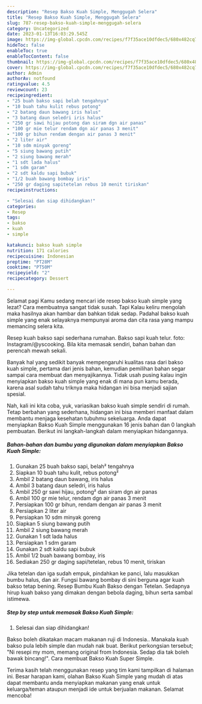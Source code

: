 ```yaml
---
description: "Resep Bakso Kuah Simple, Menggugah Selera"
title: "Resep Bakso Kuah Simple, Menggugah Selera"
slug: 787-resep-bakso-kuah-simple-menggugah-selera
category: Uncategorized
date: 2023-01-13T16:03:29.545Z
image: https://img-global.cpcdn.com/recipes/f7f35ace10dfdec5/680x482cq70/bakso-kuah-simple-foto-resep-utama.jpg
hideToc: false
enableToc: true
enableTocContent: false
thumbnail: https://img-global.cpcdn.com/recipes/f7f35ace10dfdec5/680x482cq70/bakso-kuah-simple-foto-resep-utama.jpg
cover: https://img-global.cpcdn.com/recipes/f7f35ace10dfdec5/680x482cq70/bakso-kuah-simple-foto-resep-utama.jpg
author: Admin
authorAv: notfound
ratingvalue: 4.5
reviewcount: 23
recipeingredient:
- "25 buah bakso sapi belah tengahnya"
- "10 buah tahu kulit rebus potong"
- "2 batang daun bawang iris halus"
- "3 batang daun seledri iris halus"
- "250 gr sawi hijau potong dan siram dgn air panas"
- "100 gr mie telur rendam dgn air panas 3 menit"
- "100 gr bihun rendam dengan air panas 3 menit"
- "2 liter air"
- "10 sdm minyak goreng"
- "5 siung bawang putih"
- "2 siung bawang merah"
- "1 sdt lada halus"
- "1 sdm garam"
- "2 sdt kaldu sapi bubuk"
- "1/2 buah bawang bombay iris"
- "250 gr daging sapitetelan rebus 10 menit tiriskan"
recipeinstructions:

- "Selesai dan siap dihidangkan!"
categories:
- Resep
tags:
- bakso
- kuah
- simple

katakunci: bakso kuah simple 
nutrition: 171 calories
recipecuisine: Indonesian
preptime: "PT28M"
cooktime: "PT50M"
recipeyield: "2"
recipecategory: Dessert

---
```



Selamat pagi Kamu sedang mencari ide resep bakso kuah simple yang lezat? Cara membuatnya sangat tidak susah. Tapi Kalau keliru mengolah maka hasilnya akan hambar dan bahkan tidak sedap. Padahal bakso kuah simple yang enak selayaknya mempunyai aroma dan cita rasa yang mampu memancing selera kita.


Resep kuah bakso sapi sederhana rumahan. Bakso sapi kuah telur. foto: Instagram/@yscooking. Bila kita memasak sendiri, bahan bahan dan perencah mewah sekali.

Banyak hal yang sedikit banyak mempengaruhi kualitas rasa dari bakso kuah simple, pertama dari jenis bahan, kemudian pemilihan bahan segar sampai cara membuat dan menyajikannya. Tidak usah pusing kalau ingin menyiapkan bakso kuah simple yang enak di mana pun kamu berada, karena asal sudah tahu triknya maka hidangan ini bisa menjadi sajian spesial.


Nah, kali ini kita coba, yuk, variasikan bakso kuah simple sendiri di rumah. Tetap berbahan yang sederhana, hidangan ini bisa memberi manfaat dalam membantu menjaga kesehatan tubuhmu sekeluarga. Anda dapat menyiapkan Bakso Kuah Simple menggunakan 16 jenis bahan dan 0 langkah pembuatan. Berikut ini langkah-langkah dalam menyiapkan hidangannya.

<!--inarticleads1-->

##### Bahan-bahan dan bumbu yang digunakan dalam menyiapkan Bakso Kuah Simple:

1. Gunakan 25 buah bakso sapi, belah² tengahnya
1. Siapkan 10 buah tahu kulit, rebus potong²
1. Ambil 2 batang daun bawang, iris halus
1. Ambil 3 batang daun seledri, iris halus
1. Ambil 250 gr sawi hijau, potong² dan siram dgn air panas
1. Ambil 100 gr mie telur, rendam dgn air panas 3 menit
1. Persiapkan 100 gr bihun, rendam dengan air panas 3 menit
1. Persiapkan 2 liter air
1. Persiapkan 10 sdm minyak goreng
1. Siapkan 5 siung bawang putih
1. Ambil 2 siung bawang merah
1. Gunakan 1 sdt lada halus
1. Persiapkan 1 sdm garam
1. Gunakan 2 sdt kaldu sapi bubuk
1. Ambil 1/2 buah bawang bombay, iris
1. Sediakan 250 gr daging sapi/tetelan, rebus 10 menit, tiriskan


Jika tetelan dan iga sudah empuk, pindahkan ke panci, lalu masukkan bumbu halus, dan air. Fungsi bawang bombay di sini berguna agar kuah bakso tetap bening. Resep Bumbu Kuah Bakso dengan Tetelan. Sedapnya hirup kuah bakso yang dimakan dengan bebola daging, bihun serta sambal istimewa. 

<!--inarticleads2-->

##### Step by step untuk memasak Bakso Kuah Simple:


1. Selesai dan siap dihidangkan!

Bakso boleh dikatakan macam makanan ruji di Indonesia.. Manakala kuah bakso pula lebih simple dan mudah nak buat. Berikut perkongsian tersebut; &#34;Ni resepi my mom, memang original from Indonesia. Sedap dia tak boleh bawak bincang!&#34;. Cara membuat Bakso Kuah Super Simple. 

Terima kasih telah menggunakan resep yang tim kami tampilkan di halaman ini. Besar harapan kami, olahan Bakso Kuah Simple yang mudah di atas dapat membantu anda menyiapkan makanan yang enak untuk keluarga/teman ataupun menjadi ide untuk berjualan makanan. Selamat mencoba!
